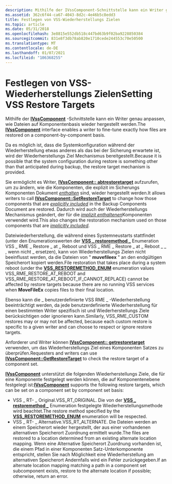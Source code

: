 ```yaml
---
description: Mithilfe der IVssComponent-Schnittstelle kann ein Writer genau anpassen, wie Dateien auf Komponentenbasis wieder hergestellt werden.
ms.assetid: 362c6f44-ca67-4043-8d2c-4e46b5c8edd3
title: Festlegen von VSS-Wiederherstellungs Zielen
ms.topic: article
ms.date: 05/31/2018
ms.openlocfilehash: 3e8815e552db518c447bd63b9f02ba9228850384
ms.sourcegitcommit: 831e8f3db78ab820e1710cede244553c70e50500
ms.translationtype: MT
ms.contentlocale: de-DE
ms.lasthandoff: 01/07/2021
ms.locfileid: "106368255"
---
```

# <a name="setting-vss-restore-targets"></a><span data-ttu-id="c1bc2-103">Festlegen von VSS-Wiederherstellungs Zielen</span><span class="sxs-lookup"><span data-stu-id="c1bc2-103">Setting VSS Restore Targets</span></span>

<span data-ttu-id="c1bc2-104">Mithilfe der [**IVssComponent**](/windows/desktop/api/VsWriter/nl-vswriter-ivsscomponent) -Schnittstelle kann ein Writer genau anpassen, wie Dateien auf Komponentenbasis wieder hergestellt werden.</span><span class="sxs-lookup"><span data-stu-id="c1bc2-104">The [**IVssComponent**](/windows/desktop/api/VsWriter/nl-vswriter-ivsscomponent) interface enables a writer to fine-tune exactly how files are restored on a component-by-component basis.</span></span>

<span data-ttu-id="c1bc2-105">Da es möglich ist, dass die Systemkonfiguration während der Wiederherstellung etwas anderes als das bei der Sicherung erwartete ist, wird der Wiederherstellungs Ziel Mechanismus bereitgestellt.</span><span class="sxs-lookup"><span data-stu-id="c1bc2-105">Because it is possible that the system configuration during restore is something other than that anticipated during backup, the restore target mechanism is provided.</span></span>

<span data-ttu-id="c1bc2-106">Sie ermöglicht es Writer, [**IVssComponent:: abtrestoretarget**](/windows/desktop/api/VsWriter/nf-vswriter-ivsscomponent-setrestoretarget) aufzurufen, um zu ändern, wie die Komponenten, die explizit im Sicherungs Komponenten Dokument [*enthalten*](vssgloss-e.md) sind, wieder hergestellt werden.</span><span class="sxs-lookup"><span data-stu-id="c1bc2-106">It allows writers to call [**IVssComponent::SetRestoreTarget**](/windows/desktop/api/VsWriter/nf-vswriter-ivsscomponent-setrestoretarget) to change how those components that are [*explicitly included*](vssgloss-e.md) in the Backup Components Document are restored.</span></span> <span data-ttu-id="c1bc2-107">Dadurch wird auch der Wiederherstellungs Mechanismus geändert, der für die [*implizit enthaltenen*](vssgloss-i.md)Komponenten verwendet wird.</span><span class="sxs-lookup"><span data-stu-id="c1bc2-107">This also changes the restoration mechanism used on those components that are [*implicitly included*](vssgloss-i.md).</span></span>

<span data-ttu-id="c1bc2-108">Dateiwiederherstellung, die während eines Systemneustarts stattfindet (unter den Enumerationswerten der [**VSS \_ restoremethod \_**](/windows/desktop/api/VsWriter/ne-vswriter-vss_restoremethod_enum) Enumeration VSS \_ RME \_ Restore \_ at \_ Reboot und VSS \_ RME \_ Restore \_ at \_ Reboot \_ \_ , wenn nicht \_ ersetzen), kann von Wiederherstellungs Zielen nicht beeinflusst werden, da die Dateien von " **muvefileex** " an den endgültigen Speicherort kopiert werden.</span><span class="sxs-lookup"><span data-stu-id="c1bc2-108">File restoration that takes place during a system reboot (under the [**VSS\_RESTOREMETHOD\_ENUM**](/windows/desktop/api/VsWriter/ne-vswriter-vss_restoremethod_enum) enumeration values VSS\_RME\_RESTORE\_AT\_REBOOT and VSS\_RME\_RESTORE\_AT\_REBOOT\_IF\_CANNOT\_REPLACE) cannot be affected by restore targets because there are no running VSS services when **MoveFileEx** copies files to their final location.</span></span>

<span data-ttu-id="c1bc2-109">Ebenso kann die \_ benutzerdefinierte VSS RME \_ -Wiederherstellung beeinträchtigt werden, da jede benutzerdefinierte Wiederherstellung für einen bestimmten Writer spezifisch ist und Wiederherstellungs Ziele berücksichtigen oder ignorieren kann.</span><span class="sxs-lookup"><span data-stu-id="c1bc2-109">Similarly, VSS\_RME\_CUSTOM restores may or may not be affected, because each custom restore is specific to a given writer and can choose to respect or ignore restore targets.</span></span>

<span data-ttu-id="c1bc2-110">Anforderer und Writer können [**IVssComponent:: getrestoretarget**](/windows/desktop/api/VsWriter/nf-vswriter-ivsscomponent-getrestoretarget) verwenden, um das Wiederherstellungs Ziel eines Komponenten Satzes zu überprüfen.</span><span class="sxs-lookup"><span data-stu-id="c1bc2-110">Requesters and writers can use [**IVssComponent::GetRestoreTarget**](/windows/desktop/api/VsWriter/nf-vswriter-ivsscomponent-getrestoretarget) to check the restore target of a component set.</span></span>

<span data-ttu-id="c1bc2-111">[**IVssComponent**](/windows/desktop/api/VsWriter/nl-vswriter-ivsscomponent) unterstützt die folgenden Wiederherstellungs Ziele, die für eine Komponente festgelegt werden können, die auf Komponentenebene festgelegt ist:</span><span class="sxs-lookup"><span data-stu-id="c1bc2-111">[**IVssComponent**](/windows/desktop/api/VsWriter/nl-vswriter-ivsscomponent) supports the following restore targets, which can be set on a component set by component set basis:</span></span>

-   <span data-ttu-id="c1bc2-112">VSS \_ RT- \_ Original.</span><span class="sxs-lookup"><span data-stu-id="c1bc2-112">VSS\_RT\_ORIGINAL.</span></span> <span data-ttu-id="c1bc2-113">Die von der [**VSS \_ restoremethod \_**](/windows/desktop/api/VsWriter/ne-vswriter-vss_restoremethod_enum) Enumeration festgelegte Wiederherstellungsmethode wird beachtet.</span><span class="sxs-lookup"><span data-stu-id="c1bc2-113">The restore method specified by the [**VSS\_RESTOREMETHOD\_ENUM**](/windows/desktop/api/VsWriter/ne-vswriter-vss_restoremethod_enum) enumeration will be respected.</span></span>
-   <span data-ttu-id="c1bc2-114">VSS \_ RT- \_ Alternative.</span><span class="sxs-lookup"><span data-stu-id="c1bc2-114">VSS\_RT\_ALTERNATE.</span></span> <span data-ttu-id="c1bc2-115">Die Dateien werden an einem Speicherort wieder hergestellt, der aus einer vorhandenen alternativen Speicherort Zuordnung ermittelt wurde.</span><span class="sxs-lookup"><span data-stu-id="c1bc2-115">The files are restored to a location determined from an existing alternate location mapping.</span></span> <span data-ttu-id="c1bc2-116">Wenn eine Alternative Speicherort Zuordnung vorhanden ist, die einem Pfad in einer Komponenten Satz-Unterkomponente entspricht, stellen Sie nach Möglichkeit eine Wiederherstellung am alternativen Speicherort Andernfalls wird ein Fehler zurückgegeben.</span><span class="sxs-lookup"><span data-stu-id="c1bc2-116">If an alternate location mapping matching a path in a component set subcomponent exists, restore to the alternate location if possible; otherwise, return an error.</span></span>

 

 



